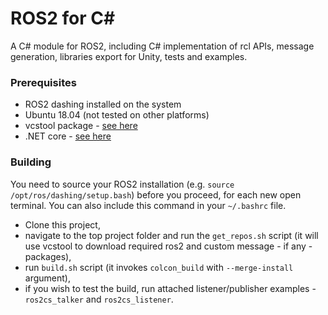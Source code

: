 ROS2 for C#
=============

A C# module for ROS2, including C# implementation of rcl APIs, message generation, libraries export for Unity, tests and examples.

### Prerequisites

*  ROS2 dashing installed on the system
*  Ubuntu 18.04 (not tested on other platforms)
*  vcstool package - [see here](https://github.com/dirk-thomas/vcstool)
*  .NET core - [see here](https://www.microsoft.com/net/learn/get-started)

### Building

You need to source your ROS2 installation (e.g. `source /opt/ros/dashing/setup.bash`) before you proceed, for each new open terminal. You can also include this command in your `~/.bashrc` file.

*  Clone this project,
*  navigate to the top project folder and run the `get_repos.sh` script (it will use vcstool to download required ros2 and custom message - if any - packages),
*  run `build.sh` script (it invokes `colcon_build` with `--merge-install` argument),
*  if you wish to test the build, run attached listener/publisher examples - `ros2cs_talker` and `ros2cs_listener`.
